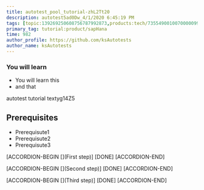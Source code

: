 ```yaml
---
title: autotest_pool_tutorial-zhL2Tt20
description: autotest5ad0Dw_4/1/2020 6:45:19 PM
tags: [topic:139269250608756787992873,products:tech/73554900100700000996,tutorial:experience/advanced]
primary_tag: tutorial:product/sapHana
time: 982
author_profile: https://github.com/ksAutotests
author_name: ksAutotests
---
```

### You will learn
- You will learn this
- and that

autotest tutorial textyg14Z5

## Prerequisites
- Prerequisute1
- Prerequisute2
- Prerequisute3

[ACCORDION-BEGIN [](First step)]
[DONE]
[ACCORDION-END]

[ACCORDION-BEGIN [](Second step)]
[DONE]
[ACCORDION-END]

[ACCORDION-BEGIN [](Third step)]
[DONE]
[ACCORDION-END]

